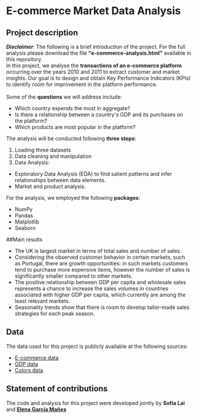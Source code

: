 # E-commerce Market Data Analysis 

## Project description
_**Disclaimer**_: The following is a brief introduction of the project. For the full analysis please download the file **"e-commerce-analysis.html"** available in this repository. 
<br>
In this project, we analyse the **transactions of an e-commerce platform** occurring over the years 2010 and 2011 to extract customer and market insights. Our goal is to design and obtain Key Performance Indicators (KPIs) to identify room for improvement in the platform performance.  
<br> Some of the **questions** we will address include:
- Which country expends the most in aggregate?
- Is there a relationship between a country's GDP and its purchases on the platform?
- Which products are most popular in the platform?

The analysis will be conducted following **three steps**:
1. Loading three datasets
2. Data cleaning and manipulation
3. Data Analysis:
  - Exploratory Data Analysis (EDA) to find salient patterns and infer relationships between data elements.
  - Market and product analysis.
  
For the analysis, we employed the following **packages**:

- NumPy
- Pandas
- Matplotlib
- Seaborn

##Main results 
- The UK is largest market in terms of total sales and number of sales.
- Considering the observed customer behavior in certain markets, such as Portugal, there are growth opportunities: in such markets customers tend to purchase more expensive items, however the number of sales is significantly smaller compared to other markets.
- The positive relationship between GDP per capita and wholesale sales represents a chance to increase the sales volumes in countries associated with higher GDP per capita, which currently are among the least relevant markets.
- Seasonality trends show that there is room to develop tailor-made sales strategies for each peak season.

## Data 
The data used for this project is publicly available at the following sources: 
- [E-commerce data](https://archive-beta.ics.uci.edu/ml/datasets/online+retail)
- [GDP data](https://data.worldbank.org/indicator/NY.GDP.PCAP.CD) 
- [Colors data](https://data.world/dilumr/color-names)

## Statement of contributions 
The code and analysis for this project were developed jointly by **Sofia Lai** and **[Elena García Mañes](https://github.com/ElenaGarciaManes)**
